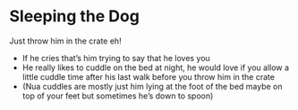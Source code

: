 # Sleeping the Dog

Just throw him in the crate eh!

* If he cries that’s him trying to say that he loves you
* He really likes to cuddle on the bed at night, he would love if you allow a little cuddle time after his last walk before you throw him in the crate
* (Nua cuddles are mostly just him lying at the foot of the bed maybe on top of your feet but sometimes he’s down to spoon)
